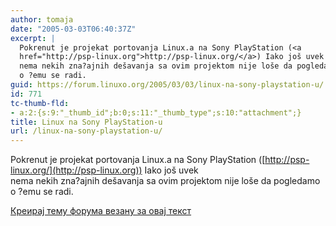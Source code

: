 ```yaml
---
author: tomaja
date: "2005-03-03T06:40:37Z"
excerpt: |
  Pokrenut je projekat portovanja Linux.a na Sony PlayStation (<a
  href="http://psp-linux.org">http://psp-linux.org/</a>) Iako još uvek
  nema nekih zna?ajnih dešavanja sa ovim projektom nije loše da pogledamo
  o ?emu se radi.
guid: https://forum.linuxo.org/2005/03/03/linux-na-sony-playstation-u/
id: 771
tc-thumb-fld:
- a:2:{s:9:"_thumb_id";b:0;s:11:"_thumb_type";s:10:"attachment";}
title: Linux na Sony PlayStation-u
url: /linux-na-sony-playstation-u/
---
```

Pokrenut je projekat portovanja Linux.a na Sony PlayStation ([http://psp-linux.org/](http://psp-linux.org)) Iako još uvek  
nema nekih zna?ajnih dešavanja sa ovim projektom nije loše da pogledamo  
o ?emu se radi. <!--break-->

[Креирај тему форума везану за овај текст](https://linuxo.org/nova-tema-na-forumu/?se_pid=771)